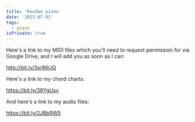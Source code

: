 ```yaml
---
title: 'Keudae piano'
date: '2023-07-02'
tags:
  - piano
isPrivate: true
---
```


Here's a link to my MIDI files which you'll need to request permission for via Google Drive, and I will add you as soon as I can:

http://bit.ly/3sr86UQ

Here's a link to my chord charts:

https://bit.ly/38YgUsy

And here's a link to my audio files:

https://bit.ly/2JBbRW5


